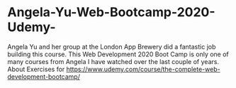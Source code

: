 # Angela-Yu-Web-Bootcamp-2020-Udemy-
Angela Yu and her group at the London App Brewery did a fantastic job building this course. This Web Development 2020 Boot Camp is only one of many courses from Angela I have watched over the last couple of years.  About Exercises for https://www.udemy.com/course/the-complete-web-development-bootcamp/
